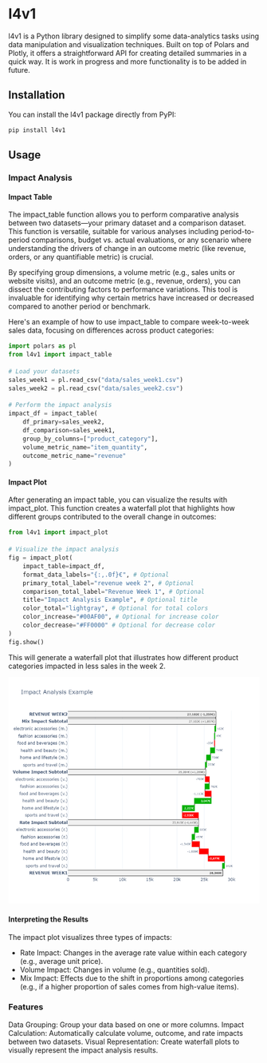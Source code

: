 # l4v1

l4v1 is a Python library designed to simplify some data-analytics tasks using data manipulation and visualization techniques. Built on top of Polars and Plotly, it offers a straightforward API for creating detailed summaries in a quick way. It is work in progress and more functionality is to be added in future.

## Installation

You can install the l4v1 package directly from PyPI:

```bash
pip install l4v1
```
## Usage

### Impact Analysis
#### Impact Table
The impact_table function allows you to perform comparative analysis between two datasets—your primary dataset and a comparison dataset. This function is versatile, suitable for various analyses including period-to-period comparisons, budget vs. actual evaluations, or any scenario where understanding the drivers of change in an outcome metric (like revenue, orders, or any quantifiable metric) is crucial.

By specifying group dimensions, a volume metric (e.g., sales units or website visits), and an outcome metric (e.g., revenue, orders), you can dissect the contributing factors to performance variations. This tool is invaluable for identifying why certain metrics have increased or decreased compared to another period or benchmark.

Here's an example of how to use impact_table to compare week-to-week sales data, focusing on differences across product categories:

```python
import polars as pl
from l4v1 import impact_table

# Load your datasets
sales_week1 = pl.read_csv("data/sales_week1.csv")
sales_week2 = pl.read_csv("data/sales_week2.csv")

# Perform the impact analysis
impact_df = impact_table(
    df_primary=sales_week2,
    df_comparison=sales_week1,
    group_by_columns=["product_category"],
    volume_metric_name="item_quantity",
    outcome_metric_name="revenue"
)

```
#### Impact Plot
After generating an impact table, you can visualize the results with impact_plot. This function creates a waterfall plot that highlights how different groups contributed to the overall change in outcomes:
```python
from l4v1 import impact_plot

# Visualize the impact analysis
fig = impact_plot(
    impact_table=impact_df,
    format_data_labels="{:,.0f}€", # Optional
    primary_total_label="revenue week 2", # Optional
    comparison_total_label="Revenue Week 1", # Optional
    title="Impact Analysis Example", # Optional title
    color_total="lightgray", # Optional for total colors
    color_increase="#00AF00", # Optional for increase color
    color_decrease="#FF0000" # Optional for decrease color
)
fig.show()
```
This will generate a waterfall plot that illustrates how different product categories impacted in less sales in the week 2.

![Impact Plot Example](docs/impact_plot_example.png)

#### Interpreting the Results
The impact plot visualizes three types of impacts:

* Rate Impact: Changes in the average rate value within each category (e.g., average unit price).
* Volume Impact: Changes in volume (e.g., quantities sold).
* Mix Impact: Effects due to the shift in proportions among categories (e.g., if a higher proportion of sales comes from high-value items).

### Features
Data Grouping: Group your data based on one or more columns.
Impact Calculation: Automatically calculate volume, outcome, and rate impacts between two datasets.
Visual Representation: Create waterfall plots to visually represent the impact analysis results.
